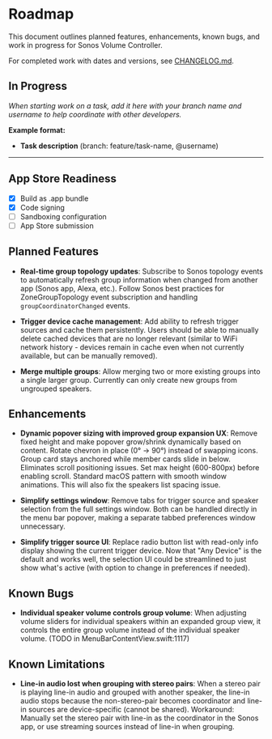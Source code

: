 # Roadmap

This document outlines planned features, enhancements, known bugs, and work in progress for Sonos Volume Controller.

For completed work with dates and versions, see [CHANGELOG.md](CHANGELOG.md).

## In Progress

_When starting work on a task, add it here with your branch name and username to help coordinate with other developers._

**Example format:**
- **Task description** (branch: feature/task-name, @username)

---

## App Store Readiness

- [x] Build as .app bundle
- [x] Code signing
- [ ] Sandboxing configuration
- [ ] App Store submission

## Planned Features

- **Real-time group topology updates**: Subscribe to Sonos topology events to automatically refresh group information when changed from another app (Sonos app, Alexa, etc.). Follow Sonos best practices for ZoneGroupTopology event subscription and handling `groupCoordinatorChanged` events.

- **Trigger device cache management**: Add ability to refresh trigger sources and cache them persistently. Users should be able to manually delete cached devices that are no longer relevant (similar to WiFi network history - devices remain in cache even when not currently available, but can be manually removed).

- **Merge multiple groups**: Allow merging two or more existing groups into a single larger group. Currently can only create new groups from ungrouped speakers.

## Enhancements

- **Dynamic popover sizing with improved group expansion UX**: Remove fixed height and make popover grow/shrink dynamically based on content. Rotate chevron in place (0° → 90°) instead of swapping icons. Group card stays anchored while member cards slide in below. Eliminates scroll positioning issues. Set max height (600-800px) before enabling scroll. Standard macOS pattern with smooth window animations. This will also fix the speakers list spacing issue.

- **Simplify settings window**: Remove tabs for trigger source and speaker selection from the full settings window. Both can be handled directly in the menu bar popover, making a separate tabbed preferences window unnecessary.

- **Simplify trigger source UI**: Replace radio button list with read-only info display showing the current trigger device. Now that "Any Device" is the default and works well, the selection UI could be streamlined to just show what's active (with option to change in preferences if needed).

## Known Bugs

- **Individual speaker volume controls group volume**: When adjusting volume sliders for individual speakers within an expanded group view, it controls the entire group volume instead of the individual speaker volume. (TODO in MenuBarContentView.swift:1117)

## Known Limitations

- **Line-in audio lost when grouping with stereo pairs**: When a stereo pair is playing line-in audio and grouped with another speaker, the line-in audio stops because the non-stereo-pair becomes coordinator and line-in sources are device-specific (cannot be shared). Workaround: Manually set the stereo pair with line-in as the coordinator in the Sonos app, or use streaming sources instead of line-in when grouping.
